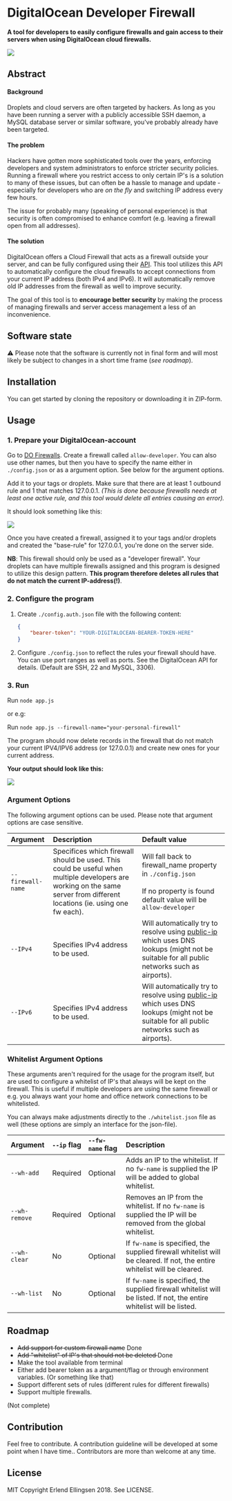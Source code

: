 # DigitalOcean Developer Firewall


**A tool for developers to easily configure firewalls and gain access to their servers when using DigitalOcean cloud firewalls.**

<img src="https://i.imgur.com/XggRPgd.png">

## Abstract

#### Background

Droplets and cloud servers are often targeted by hackers. As long as you have been running a server with a publicly accessible SSH daemon, a MySQL database server or similar software, you've probably already have been targeted.

#### The problem

Hackers have gotten more sophisticated tools over the years, enforcing developers and system administrators to enforce stricter security policies. Running a firewall where you restrict access to only certain IP's is a solution to many of these issues, but can often be a hassle to manage and update - especially for developers who are *on the fly* and switching IP address every few hours. 

The issue for probably many (speaking of personal experience) is that security is often compromised to enhance comfort (e.g. leaving a firewall open from all addresses).

#### The solution

DigitalOcean offers a Cloud Firewall that acts as a firewall outside your server, and can be fully configured using their [API](https://developers.digitalocean.com/documentation/v2/). This tool utilizes this API to automatically configure the cloud firewalls to accept connections from your current IP address (both IPv4 and IPv6). It will automatically remove old IP addresses from the firewall as well to improve security. 

The goal of this tool is to **encourage better security** by making the process of managing firewalls and server access management a less of an inconvenience.

## Software state

⚠️ Please note that the software is currently not in final form and will most likely be subject to changes in a short time frame (*see roadmap*).

## Installation

You can get started by cloning the repository or downloading it in ZIP-form.


## Usage

### 1. Prepare your DigitalOcean-account

Go to [DO Firewalls](https://cloud.digitalocean.com/networking/firewalls). Create a firewall called `allow-developer`. You can also use other names, but then you have to specify the name either in `./config.json` or as a argument option. See below for the argument options. 

 Add it to your tags or droplets. Make sure that there are at least 1 outbound rule and 1 that matches 127.0.0.1. *(This is done because firewalls needs at least one active rule, and this tool would delete all entries causing an error).*

It should look something like this:

<img src="https://i.imgur.com/EGYSjeT.png" style="max-height: 200px;"> 

Once you have created a firewall, assigned it to your tags and/or droplets and created the "base-rule" for 127.0.0.1, you're done on the server side.

**NB**: This firewall should only be used as a "developer firewall". Your droplets can have multiple firewalls assigned and this program is designed to utilize this design pattern. **This program therefore deletes all rules that do not match the current IP-address(!)**. 

### 2. Configure the program

1. Create `./config.auth.json` file with the following content:

	``` JSON
	{
	    "bearer-token": "YOUR-DIGITALOCEAN-BEARER-TOKEN-HERE"
	}
	```

2. Configure `./config.json` to reflect the rules your firewall should have. You can use port ranges as well as ports. See the DigitalOcean API for details. (Default are SSH, 22 and MySQL, 3306). 

### 3. Run 

Run `node app.js`

or e.g:

Run `node app.js --firewall-name="your-personal-firewall"`

The program should now delete records in the firewall that do not match your current IPV4/IPV6 address (or 127.0.0.1) and create new ones for your current address.

**Your output should look like this:**

<img src="https://i.imgur.com/jE8sBGm.png" style="max-height: 200px;">

### Argument Options
The following argument options can be used. Please note that argument options are case sensitive.

|Argument|Description|Default value|
|:--------|:-----------|:-------------|
|`--firewall-name`|Specifices which firewall should be used. This could be useful when multiple developers are working on the same server from different locations (ie. using one fw each).|Will fall back to firewall_name property in `./config.json`<br><br>If no property is found default value will be `allow-developer`|
|`--IPv4`|Specifies IPv4 address to be used.|Will automatically try to resolve using [public-ip](https://www.npmjs.com/package/public-ip) which uses DNS lookups (might not be suitable for all public networks such as airports).|
|`--IPv6`|Specifies IPv4 address to be used.|Will automatically try to resolve using [public-ip](https://www.npmjs.com/package/public-ip) which uses DNS lookups (might not be suitable for all public networks such as airports).|

### Whitelist Argument Options
These arguments aren't required for the usage for the program itself, but are used to configure a whitelist of IP's that always will be kept on the firewall. This is useful if multiple developers are using the same firewall or e.g. you always want your home and office network connections to be whitelisted.

You can always make adjustments directly to the `./whitelist.json` file as well (these options are simply an interface for the json-file). 

|Argument|`--ip` flag|`--fw-name` flag|Description|
|:--------|:-----------|:-----------|:-----------|
|`--wh-add`|Required|Optional|Adds an IP to the whitelist. If no `fw-name` is supplied the IP will be added to global whitelist.|
|`--wh-remove`|Required|Optional|Removes an IP from the whitelist. If no `fw-name` is supplied the IP will be removed from the global whitelist.|
|`--wh-clear`|No|Optional|If `fw-name` is specified, the supplied firewall whitelist will be cleared. If not, the entire whitelist will be cleared.|
|`--wh-list`|No|Optional|If `fw-name` is specified, the supplied firewall whitelist will be listed. If not, the entire whitelist will be listed.|



## Roadmap 

* <strike>Add support for custom firewall name</strike> Done
* <strike>Add "whitelist" of IP's that should not be deleted </strike> Done
* Make the tool available from terminal
* Either add bearer token as a argument/flag or through environment variables. (Or something like that)
* Support different sets of rules (different rules for different firewalls)
* Support multiple firewalls.

(Not complete)

## Contribution

Feel free to contribute. A contribution guideline will be developed at some point when I have time.. Contributors are more than welcome at any time. 

## License
MIT Copyright Erlend Ellingsen 2018. See LICENSE.
